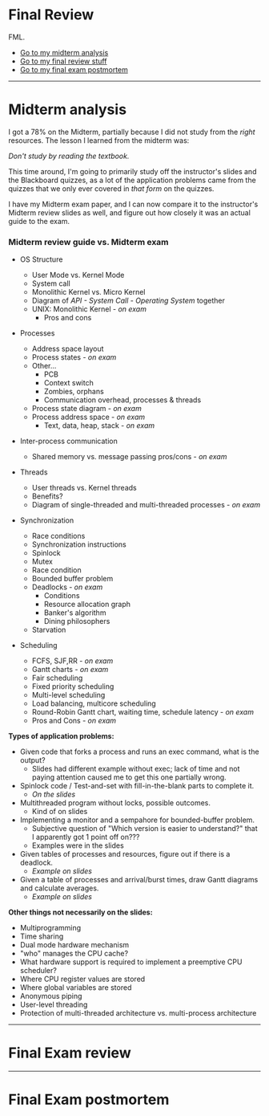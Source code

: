# Final Review

FML.

* [Go to my midterm analysis](#midterm-analysis)
* [Go to my final review stuff](#final-exam-review)
* [Go to my final exam postmortem](#final-exam-postmortem)

---

# Midterm analysis

I got a 78% on the Midterm, partially because I did not study from the
*right* resources. The lesson I learned from the midterm was:

*Don't study by reading the textbook.*

This time around, I'm going to primarily study off the instructor's
slides and the Blackboard quizzes, as a lot of the application problems
came from the quizzes that we only ever covered in *that form* on
the quizzes.

I have my Midterm exam paper, and I can now compare it to the instructor's
Midterm review slides as well, and figure out how closely it was an actual guide
to the exam.

### Midterm review guide vs. Midterm exam

* OS Structure
	* User Mode vs. Kernel Mode
	* System call
	* Monolithic Kernel vs. Micro Kernel
	* Diagram of *API - System Call - Operating System* together
	* UNIX: Monolithic Kernel - *on exam*
		* Pros and cons

* Processes
	* Address space layout
	* Process states - *on exam*
	* Other...
		* PCB
		* Context switch
		* Zombies, orphans
		* Communication overhead, processes & threads
	* Process state diagram - *on exam*
	* Process address space - *on exam*
		* Text, data, heap, stack - *on exam*

* Inter-process communication
	* Shared memory vs. message passing pros/cons - *on exam*

* Threads
	* User threads vs. Kernel threads
	* Benefits?
	* Diagram of single-threaded and multi-threaded processes - *on exam*

* Synchronization
	* Race conditions
	* Synchronization instructions
	* Spinlock
	* Mutex
	* Race condition
	* Bounded buffer problem
	* Deadlocks - *on exam*
		* Conditions
		* Resource allocation graph
		* Banker's algorithm
		* Dining philosophers
	* Starvation

* Scheduling
	* FCFS, SJF,RR - *on exam*
	* Gantt charts - *on exam*
	* Fair scheduling
	* Fixed priority scheduling
	* Multi-level scheduling
	* Load balancing, multicore scheduling
	* Round-Robin Gantt chart, waiting time, schedule latency - *on exam*
	* Pros and Cons - *on exam*

**Types of application problems:**

* Given code that forks a process and runs an exec command, what is the output?
	* Slides had different example without exec; lack of time and not paying attention caused me to get this one partially wrong.
* Spinlock code / Test-and-set with fill-in-the-blank parts to complete it.
	* *On the slides*
* Multithreaded program without locks, possible outcomes.
	* Kind of on slides
* Implementing a monitor and a sempahore for bounded-buffer problem.
	* Subjective question of "Which version is easier to understand?" that I apparently got 1 point off on???
	* Examples were in the slides
* Given tables of processes and resources, figure out if there is a deadlock.
	* *Example on slides*
* Given a table of processes and arrival/burst times, draw Gantt diagrams and calculate averages.
	* *Example on slides*

**Other things not necessarily on the slides:**

* Multiprogramming
* Time sharing
* Dual mode hardware mechanism
* "who" manages the CPU cache?
* What hardware support is required to implement a preemptive CPU scheduler?
* Where CPU register values are stored
* Where global variables are stored
* Anonymous piping
* User-level threading
* Protection of multi-threaded architecture vs. multi-process architecture

---

# Final Exam review

---

# Final Exam postmortem
